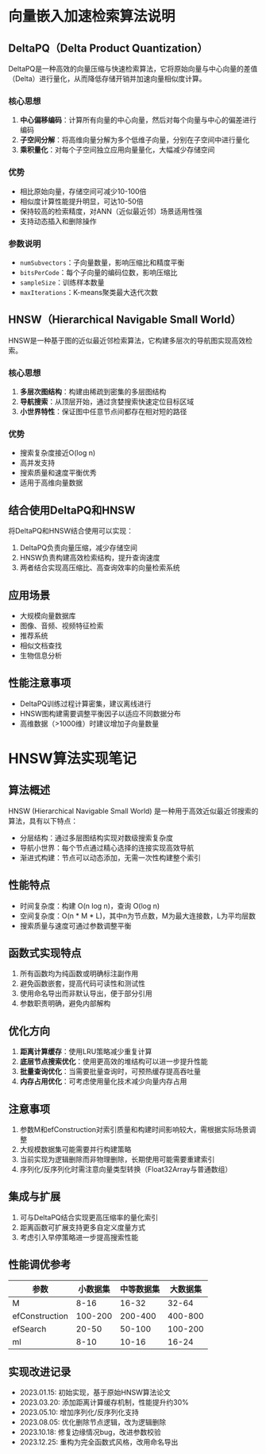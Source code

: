 # 向量嵌入加速检索算法说明

## DeltaPQ（Delta Product Quantization）

DeltaPQ是一种高效的向量压缩与快速检索算法，它将原始向量与中心向量的差值（Delta）进行量化，从而降低存储开销并加速向量相似度计算。

### 核心思想

1. **中心偏移编码**：计算所有向量的中心向量，然后对每个向量与中心的偏差进行编码
2. **子空间分解**：将高维向量分解为多个低维子向量，分别在子空间中进行量化
3. **乘积量化**：对每个子空间独立应用向量量化，大幅减少存储空间

### 优势

- 相比原始向量，存储空间可减少10-100倍
- 相似度计算性能提升明显，可达10-50倍
- 保持较高的检索精度，对ANN（近似最近邻）场景适用性强
- 支持动态插入和删除操作

### 参数说明

- `numSubvectors`：子向量数量，影响压缩比和精度平衡
- `bitsPerCode`：每个子向量的编码位数，影响压缩比
- `sampleSize`：训练样本数量
- `maxIterations`：K-means聚类最大迭代次数

## HNSW（Hierarchical Navigable Small World）

HNSW是一种基于图的近似最近邻检索算法，它构建多层次的导航图实现高效检索。

### 核心思想

1. **多层次图结构**：构建由稀疏到密集的多层图结构
2. **导航搜索**：从顶层开始，通过贪婪搜索快速定位目标区域
3. **小世界特性**：保证图中任意节点间都存在相对短的路径

### 优势

- 搜索复杂度接近O(log n)
- 高并发支持
- 搜索质量和速度平衡优秀
- 适用于高维向量数据

## 结合使用DeltaPQ和HNSW

将DeltaPQ和HNSW结合使用可以实现：

1. DeltaPQ负责向量压缩，减少存储空间
2. HNSW负责构建高效检索结构，提升查询速度
3. 两者结合实现高压缩比、高查询效率的向量检索系统

## 应用场景

- 大规模向量数据库
- 图像、音频、视频特征检索
- 推荐系统
- 相似文档查找
- 生物信息分析

## 性能注意事项

- DeltaPQ训练过程计算密集，建议离线进行
- HNSW图构建需要调整平衡因子以适应不同数据分布
- 高维数据（>1000维）时建议增加子向量数量

# HNSW算法实现笔记

## 算法概述

HNSW (Hierarchical Navigable Small World) 是一种用于高效近似最近邻搜索的算法，具有以下特点：

- 分层结构：通过多层图结构实现对数级搜索复杂度
- 导航小世界：每个节点通过精心选择的连接实现高效导航
- 渐进式构建：节点可以动态添加，无需一次性构建整个索引

## 性能特点

- 时间复杂度：构建 O(n log n)，查询 O(log n) 
- 空间复杂度：O(n * M * L)，其中n为节点数，M为最大连接数，L为平均层数
- 搜索质量与速度可通过参数调整平衡

## 函数式实现特点

1. 所有函数均为纯函数或明确标注副作用
2. 避免函数嵌套，提高代码可读性和测试性
3. 使用命名导出而非默认导出，便于部分引用
4. 参数职责明确，避免内部解构

## 优化方向

1. **距离计算缓存**：使用LRU策略减少重复计算
2. **底层节点搜索优化**：使用更高效的堆结构可以进一步提升性能
3. **批量查询优化**：当需要批量查询时，可预热缓存提高吞吐量
4. **内存占用优化**：可考虑使用量化技术减少向量内存占用

## 注意事项

1. 参数M和efConstruction对索引质量和构建时间影响较大，需根据实际场景调整
2. 大规模数据集可能需要并行构建策略
3. 当前实现为逻辑删除而非物理删除，长期使用可能需要重建索引
4. 序列化/反序列化时需注意向量类型转换（Float32Array与普通数组）

## 集成与扩展

1. 可与DeltaPQ结合实现更高压缩率的量化索引
2. 距离函数可扩展支持更多自定义度量方式
3. 考虑引入早停策略进一步提高搜索性能

## 性能调优参考

| 参数 | 小数据集 | 中等数据集 | 大数据集 |
|------|---------|-----------|---------|
| M    | 8-16    | 16-32     | 32-64   |
| efConstruction | 100-200 | 200-400 | 400-800 |
| efSearch | 20-50 | 50-100 | 100-200 |
| ml   | 8-10    | 10-16    | 16-24   |

## 实现改进记录

- 2023.01.15: 初始实现，基于原始HNSW算法论文
- 2023.03.20: 添加距离计算缓存机制，性能提升约30%
- 2023.05.10: 增加序列化/反序列化支持
- 2023.08.05: 优化删除节点逻辑，改为逻辑删除
- 2023.10.18: 修复边缘情况bug，改进参数校验
- 2023.12.25: 重构为完全函数式风格，改用命名导出 